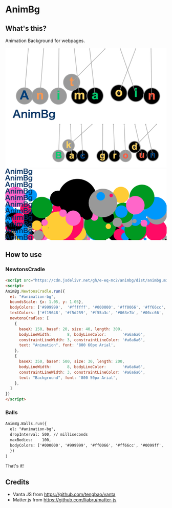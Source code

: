 # AnimBg
## What's this?
Animation Background for webpages.

[![alt text](img/demo00.png "AnimBg")](https://github.com/e-eq-mc2/AnimBg)
[![alt text](img/demo01.png "AnimBg")](https://github.com/e-eq-mc2/AnimBg)


## How to use

### NewtonsCradle
```html
<script src="https://cdn.jsdelivr.net/gh/e-eq-mc2/animbg/dist/animbg.min.js"></script>
<script> 
AnimBg.NewtonsCradle.run({
  el: "#animation-bg",
  boundsScale: {x: 1.05, y: 1.05},
  bodyColors: ['#999999',  '#ffffff', '#000000', '#ff0066', '#ff66cc', '#0099ff', '#009900', '#ffcc00',],
  textColors: ['#f19648', '#f5d259', '#f55a3c', '#063e7b', '#00cc66', '#ff6699'],
  newtonsCradles: [
    {
      baseX: 150, baseY: 20, size: 40, length: 300,
      bodyLineWidth:       8, bodyLineColor:       '#a6a6a6',
      constraintLineWidth: 3, constraintLineColor: '#a6a6a6',
      text: "Animation", font: '800 60px Arial',
    },
    {
      baseX: 350, baseY: 500, size: 30, length: 200,
      bodyLineWidth:       8, bodyLineColor:       '#a6a6a6',
      constraintLineWidth: 3, constraintLineColor: '#a6a6a6',
      text: "Background", font: '800 50px Arial',
    },
  ]
})
</script>
````

### Balls
```html
AnimBg.Balls.run({
  el: "#animation-bg",
  dropInterval: 500, // milliseconds
  maxBodies:    100,
  bodyColors: ['#000000', '#999999', '#ff0066', '#ff66cc', '#0099ff', '#009900', '#ffcc00',],
  })
)
````

That's it!

## Credits
- Vanta JS from https://github.com/tengbao/vanta
- Matter.js from https://github.com/liabru/matter-js
